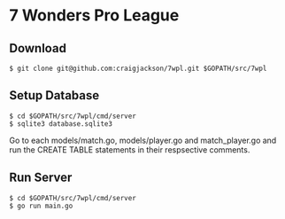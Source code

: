 # 7 Wonders Pro League

## Download

    $ git clone git@github.com:craigjackson/7wpl.git $GOPATH/src/7wpl

## Setup Database

    $ cd $GOPATH/src/7wpl/cmd/server
    $ sqlite3 database.sqlite3

Go to each models/match.go, models/player.go and match_player.go and run the CREATE TABLE statements in their respsective comments.

## Run Server

    $ cd $GOPATH/src/7wpl/cmd/server
    $ go run main.go
